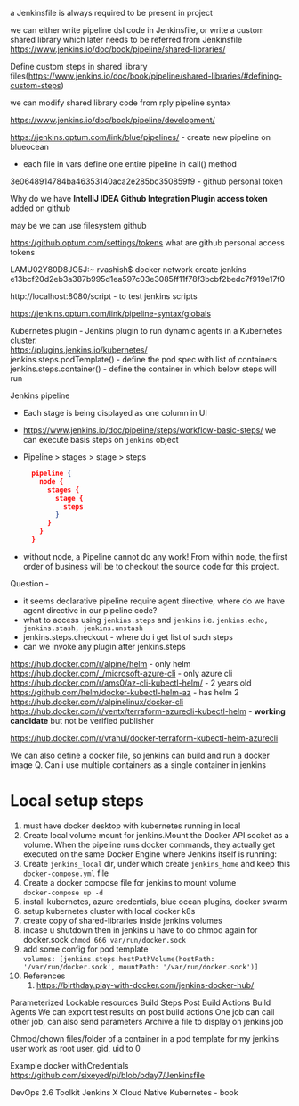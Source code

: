 a Jenkinsfile is always required to be present in project

we can either write pipeline dsl code in Jenkinsfile, or write a custom shared library which later needs to be referred from Jenkinsfile
https://www.jenkins.io/doc/book/pipeline/shared-libraries/

Define custom steps in shared library files(https://www.jenkins.io/doc/book/pipeline/shared-libraries/#defining-custom-steps)

we can modify shared library code from rply pipeline syntax

https://www.jenkins.io/doc/book/pipeline/development/

https://jenkins.optum.com/link/blue/pipelines/ - create new pipeline on blueocean

- each file in vars define one entire pipeline in call() method

3e0648914784ba46353140aca2e285bc350859f9 - github personal token

Why do we have **IntelliJ IDEA Github Integration Plugin access token** added on github

may be we can use filesystem github

https://github.optum.com/settings/tokens what are github personal access tokens

LAMU02Y80D8JG5J:~ rvashish\$ docker network create jenkins
e13bcf20d2eb3a387b995d1ea597c03e3085ff11f78f3bcbf2bedc7f919e17f0

http://localhost:8080/script - to test jenkins scripts

https://jenkins.optum.com/link/pipeline-syntax/globals

Kubernetes plugin - Jenkins plugin to run dynamic agents in a Kubernetes cluster. </br>
https://plugins.jenkins.io/kubernetes/ </br>
jenkins.steps.podTemplate() - define the pod spec with list of containers
jenkins.steps.container() - define the container in which below steps will run

Jenkins pipeline

- Each stage is being displayed as one column in UI
- https://www.jenkins.io/doc/pipeline/steps/workflow-basic-steps/ we can execute basis steps on `jenkins` object
- Pipeline > stages > stage > steps

  ```json
    pipeline {
      node {
        stages {
          stage {
            steps
          }
        }
      }
    }
  ```

- without node, a Pipeline cannot do any work! From within node, the first order of business will be to checkout the source code for this project.

Question -

- it seems declarative pipeline require agent directive, where do we have agent directive in our pipeline code?
- what to access using `jenkins.steps` and `jenkins` i.e. `jenkins.echo, jenkins.stash, jenkins.unstash`
- jenkins.steps.checkout - where do i get list of such steps
- can we invoke any plugin after jenkins.steps

https://hub.docker.com/r/alpine/helm - only helm
https://hub.docker.com/_/microsoft-azure-cli - only azure cli
https://hub.docker.com/r/ams0/az-cli-kubectl-helm/ - 2 years old
https://github.com/helm/docker-kubectl-helm-az - has helm 2
https://hub.docker.com/r/alpinelinux/docker-cli
https://hub.docker.com/r/ventx/terraform-azurecli-kubectl-helm - **working candidate** but not be verified publisher

https://hub.docker.com/r/vrahul/docker-terraform-kubectl-helm-azurecli

We can also define a docker file, so jenkins can build and run a docker image
Q. Can i use multiple containers as a single container in jenkins

# Local setup steps

1. must have docker desktop with kubernetes running in local
2. Create local volume mount for jenkins.Mount the Docker API socket as a volume. When the pipeline runs docker commands, they actually get executed on the same Docker Engine where Jenkins itself is running:
3. Create `jenkins_local` dir, under which create `jenkins_home` and keep this `docker-compose.yml` file
4. Create a docker compose file for jenkins to mount volume </br>
   `docker-compose up -d`
5. install kubernetes, azure credentials, blue ocean plugins, docker swarm
6. setup kubernetes cluster with local docker k8s
7. create copy of shared-libraries inside jenkins volumes
8. incase u shutdown then in jenkins u have to do chmod again for docker.sock `chmod 666 var/run/docker.sock`
9. add some config for pod template </br>
   `volumes: [jenkins.steps.hostPathVolume(hostPath: '/var/run/docker.sock', mountPath: '/var/run/docker.sock')]`
10. References
    1.  https://birthday.play-with-docker.com/jenkins-docker-hub/

Parameterized
Lockable resources
Build Steps
Post Build Actions
Build Agents
We can export test results on post build actions
One job can call other job, can also send parameters
Archive a file to display on jenkins job

Chmod/chown files/folder of a container in a pod template for my jenkins user
work as root user, gid, uid to 0

Example docker withCredentials
https://github.com/sixeyed/pi/blob/bday7/Jenkinsfile

DevOps 2.6 Toolkit Jenkins X Cloud Native Kubernetes - book